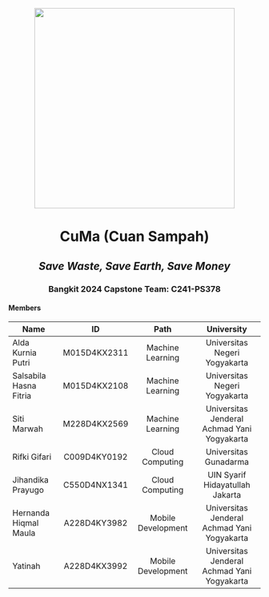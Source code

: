 <p align="center">
  <img align="center" width="400" src="/profile/img/...." />
</p>
<h1 align="center">CuMa (Cuan Sampah)</h1>
<h2 align="center"><em>Save Waste, Save Earth, Save Money</em></h2>

<h3 align="center">Bangkit 2024 Capstone Team: C241-PS378</h3>

#### Members
| Name                    | ID            | Path               |  University                                  |
| ---------------------   |:-------------:|:------------------:|:--------------------------------------------:|
| Alda Kurnia Putri       | M015D4KX2311  | Machine Learning   | Universitas Negeri Yogyakarta                |
| Salsabila Hasna Fitria  | M015D4KX2108  | Machine Learning   | Universitas Negeri Yogyakarta                |
| Siti Marwah             | M228D4KX2569  |  Machine Learning  | Universitas Jenderal Achmad Yani Yogyakarta  |
| Rifki Gifari            | C009D4KY0192  | Cloud Computing    | Universitas Gunadarma                        |
| Jihandika Prayugo       | C550D4NX1341  | Cloud Computing    | UIN Syarif Hidayatullah Jakarta              |
| Hernanda Hiqmal Maula   | A228D4KY3982  | Mobile Development | Universitas Jenderal Achmad Yani Yogyakarta  |
| Yatinah                 | A228D4KX3992  | Mobile Development | Universitas Jenderal Achmad Yani Yogyakarta  |
